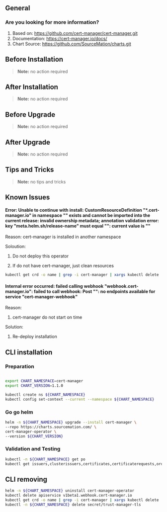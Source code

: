 ## General

### Are you looking for more information?

1. Based on: https://github.com/cert-manager/cert-manager.git
2. Documentation: https://cert-manager.io/docs/
3. Chart Source: https://github.com/SourceMation/charts.git


## Before Installation


> **Note:**
> no action required


## After Installation

> **Note:**
> no action required

## Before Upgrade

> **Note:**
> no action required

## After Upgrade

> **Note:**
> no action required


## Tips and Tricks

> **Note:**
> no tips and tricks


## Known Issues

#### Error: Unable to continue with install: CustomResourceDefinition "*.cert-manager.io" in namespace "" exists and cannot be imported into the current release: invalid ownership metadata; annotation validation error: key "meta.helm.sh/release-name" must equal "": current value is ""

Reason: cert-manager is installed in another namespace

Soloution:

1. Do not deploy this operator

2. If do not have cert-manager, just clean resources

```bash 
kubectl get crd -o name | grep -i cert-manager | xargs kubectl delete
```

#### Internal error occurred: failed calling webhook "webhook.cert-manager.io": failed to call webhook: Post "": no endpoints available for service "cert-manager-webhook"

Reason:

1. cert-manager do not start on time

Solution:

1. Re-deploy installation 


## CLI installation

### Preparation

```bash

export CHART_NAMESPACE=cert-manager
export CHART_VERSION=1.1.0

kubectl create ns ${CHART_NAMESPACE}
kubectl config set-context --current --namespace ${CHART_NAMESPACE}
```

### Go go helm

``` bash
helm -n ${CHART_NAMESPACE} upgrade --install cert-manager \
--repo https://charts.sourcemation.com/ \
cert-manager-operator \
--version ${CHART_VERSION}
```

### Validation and Testing

```bash
kubectl -n ${CHART_NAMESPACE} get po
kubectl get issuers,clusterissuers,certificates,certificaterequests,orders,challenges -A
```

## CLI removing

```bash
helm -n ${CHART_NAMESPACE} uninstall cert-manager-operator
kubectl delete apiservice v1beta1.webhook.cert-manager.io
kubectl get crd -o name | grep -i cert-manager | xargs kubectl delete
kubectl -n ${CHART_NAMESPACE} delete secret/trust-manager-tls
```

